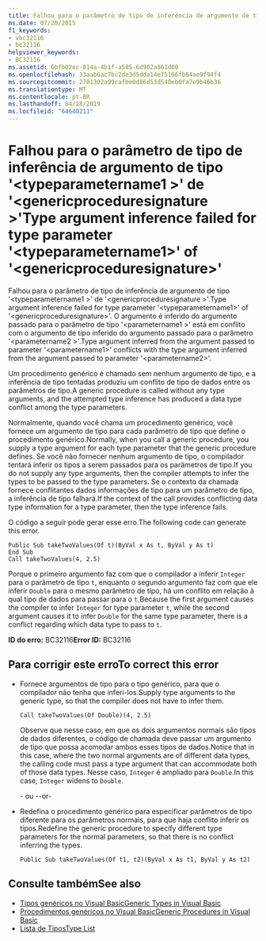 ```yaml
---
title: Falhou para o parâmetro de tipo de inferência de argumento de tipo '<typeparametername1>'de'<genericproceduresignature>'
ms.date: 07/20/2015
f1_keywords:
- vbc32116
- bc32116
helpviewer_keywords:
- BC32116
ms.assetid: 6bfb02ec-814a-4b1f-a585-6d902a861d00
ms.openlocfilehash: 33aab6ac7bc2de3d5dda14e75166fb64ae9f94f4
ms.sourcegitcommit: 2701302a99cafbe0d86d53d540eb0fa7e9b46b36
ms.translationtype: MT
ms.contentlocale: pt-BR
ms.lasthandoff: 04/28/2019
ms.locfileid: "64640211"
---
```

# <a name="type-argument-inference-failed-for-type-parameter-typeparametername1-of-genericproceduresignature"></a><span data-ttu-id="96506-102">Falhou para o parâmetro de tipo de inferência de argumento de tipo '\<typeparametername1 >' de '\<genericproceduresignature >'</span><span class="sxs-lookup"><span data-stu-id="96506-102">Type argument inference failed for type parameter '\<typeparametername1>' of '\<genericproceduresignature>'</span></span>
<span data-ttu-id="96506-103">Falhou para o parâmetro de tipo de inferência de argumento de tipo '\<typeparametername1 >' de '\<genericproceduresignature >'.</span><span class="sxs-lookup"><span data-stu-id="96506-103">Type argument inference failed for type parameter '\<typeparametername1>' of '\<genericproceduresignature>'.</span></span> <span data-ttu-id="96506-104">O argumento é inferido do argumento passado para o parâmetro de tipo '\<parametername1 >' está em conflito com o argumento de tipo inferido do argumento passado para o parâmetro '\<parametername2 >'.</span><span class="sxs-lookup"><span data-stu-id="96506-104">Type argument inferred from the argument passed to parameter '\<parametername1>' conflicts with the type argument inferred from the argument passed to parameter '\<parametername2>'.</span></span>  
  
 <span data-ttu-id="96506-105">Um procedimento genérico é chamado sem nenhum argumento de tipo, e a inferência de tipo tentadas produziu um conflito de tipo de dados entre os parâmetros de tipo.</span><span class="sxs-lookup"><span data-stu-id="96506-105">A generic procedure is called without any type arguments, and the attempted type inference has produced a data type conflict among the type parameters.</span></span>  
  
 <span data-ttu-id="96506-106">Normalmente, quando você chama um procedimento genérico, você fornece um argumento de tipo para cada parâmetro de tipo que define o procedimento genérico.</span><span class="sxs-lookup"><span data-stu-id="96506-106">Normally, when you call a generic procedure, you supply a type argument for each type parameter that the generic procedure defines.</span></span> <span data-ttu-id="96506-107">Se você não fornecer nenhum argumento de tipo, o compilador tentará inferir os tipos a serem passados para os parâmetros de tipo.</span><span class="sxs-lookup"><span data-stu-id="96506-107">If you do not supply any type arguments, then the compiler attempts to infer the types to be passed to the type parameters.</span></span> <span data-ttu-id="96506-108">Se o contexto da chamada fornece conflitantes dados informações de tipo para um parâmetro de tipo, a inferência de tipo falhará.</span><span class="sxs-lookup"><span data-stu-id="96506-108">If the context of the call provides conflicting data type information for a type parameter, then the type inference fails.</span></span>  
  
 <span data-ttu-id="96506-109">O código a seguir pode gerar esse erro.</span><span class="sxs-lookup"><span data-stu-id="96506-109">The following code can generate this error.</span></span>  
  
```  
Public Sub takeTwoValues(Of t)(ByVal x As t, ByVal y As t)  
End Sub  
Call takeTwoValues(4, 2.5)  
```  
  
 <span data-ttu-id="96506-110">Porque o primeiro argumento faz com que o compilador a inferir `Integer` para o parâmetro de tipo `t`, enquanto o segundo argumento faz com que ele inferir `Double` para o mesmo parâmetro de tipo, há um conflito em relação à qual tipo de dados para passar para o `t`.</span><span class="sxs-lookup"><span data-stu-id="96506-110">Because the first argument causes the compiler to infer `Integer` for type parameter `t`, while the second argument causes it to infer `Double` for the same type parameter, there is a conflict regarding which data type to pass to `t`.</span></span>  
  
 <span data-ttu-id="96506-111">**ID do erro:** BC32116</span><span class="sxs-lookup"><span data-stu-id="96506-111">**Error ID:** BC32116</span></span>  
  
## <a name="to-correct-this-error"></a><span data-ttu-id="96506-112">Para corrigir este erro</span><span class="sxs-lookup"><span data-stu-id="96506-112">To correct this error</span></span>  
  
- <span data-ttu-id="96506-113">Fornece argumentos de tipo para o tipo genérico, para que o compilador não tenha que inferi-los.</span><span class="sxs-lookup"><span data-stu-id="96506-113">Supply type arguments to the generic type, so that the compiler does not have to infer them.</span></span>  
  
    ```  
    Call takeTwoValues(Of Double)(4, 2.5)  
    ```  
  
     <span data-ttu-id="96506-114">Observe que nesse caso, em que os dois argumentos normais são tipos de dados diferentes, o código de chamada deve passar um argumento de tipo que possa acomodar ambos esses tipos de dados.</span><span class="sxs-lookup"><span data-stu-id="96506-114">Notice that in this case, where the two normal arguments are of different data types, the calling code must pass a type argument that can accommodate both of those data types.</span></span> <span data-ttu-id="96506-115">Nesse caso, `Integer` é ampliado para `Double`.</span><span class="sxs-lookup"><span data-stu-id="96506-115">In this case, `Integer` widens to `Double`.</span></span>  
  
     <span data-ttu-id="96506-116">- ou -</span><span class="sxs-lookup"><span data-stu-id="96506-116">-or-</span></span>  
  
- <span data-ttu-id="96506-117">Redefina o procedimento genérico para especificar parâmetros de tipo diferente para os parâmetros normais, para que haja conflito inferir os tipos.</span><span class="sxs-lookup"><span data-stu-id="96506-117">Redefine the generic procedure to specify different type parameters for the normal parameters, so that there is no conflict inferring the types.</span></span>  
  
    ```  
    Public Sub takeTwoValues(Of t1, t2)(ByVal x As t1, ByVal y As t2)  
    ```  
  
## <a name="see-also"></a><span data-ttu-id="96506-118">Consulte também</span><span class="sxs-lookup"><span data-stu-id="96506-118">See also</span></span>

- [<span data-ttu-id="96506-119">Tipos genéricos no Visual Basic</span><span class="sxs-lookup"><span data-stu-id="96506-119">Generic Types in Visual Basic</span></span>](../../visual-basic/programming-guide/language-features/data-types/generic-types.md)
- [<span data-ttu-id="96506-120">Procedimentos genéricos no Visual Basic</span><span class="sxs-lookup"><span data-stu-id="96506-120">Generic Procedures in Visual Basic</span></span>](../../visual-basic/programming-guide/language-features/data-types/generic-procedures.md)
- [<span data-ttu-id="96506-121">Lista de Tipos</span><span class="sxs-lookup"><span data-stu-id="96506-121">Type List</span></span>](../../visual-basic/language-reference/statements/type-list.md)
